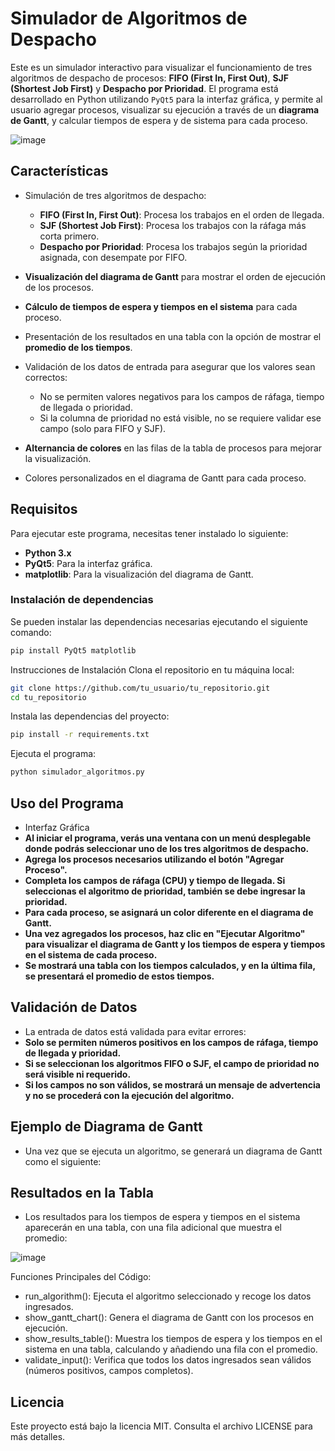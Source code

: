 # Simulador de Algoritmos de Despacho

Este es un simulador interactivo para visualizar el funcionamiento de tres algoritmos de despacho de procesos: **FIFO (First In, First Out)**, **SJF (Shortest Job First)** y **Despacho por Prioridad**. El programa está desarrollado en Python utilizando `PyQt5` para la interfaz gráfica, y permite al usuario agregar procesos, visualizar su ejecución a través de un **diagrama de Gantt**, y calcular tiempos de espera y de sistema para cada proceso.

![image](https://github.com/user-attachments/assets/d82efc99-0548-44f3-b13a-03dd5317eb85)

## Características

- Simulación de tres algoritmos de despacho:
  - **FIFO (First In, First Out)**: Procesa los trabajos en el orden de llegada.
  - **SJF (Shortest Job First)**: Procesa los trabajos con la ráfaga más corta primero.
  - **Despacho por Prioridad**: Procesa los trabajos según la prioridad asignada, con desempate por FIFO.
  
- **Visualización del diagrama de Gantt** para mostrar el orden de ejecución de los procesos.
- **Cálculo de tiempos de espera y tiempos en el sistema** para cada proceso.
- Presentación de los resultados en una tabla con la opción de mostrar el **promedio de los tiempos**.
- Validación de los datos de entrada para asegurar que los valores sean correctos:
  - No se permiten valores negativos para los campos de ráfaga, tiempo de llegada o prioridad.
  - Si la columna de prioridad no está visible, no se requiere validar ese campo (solo para FIFO y SJF).
- **Alternancia de colores** en las filas de la tabla de procesos para mejorar la visualización.
- Colores personalizados en el diagrama de Gantt para cada proceso.

## Requisitos

Para ejecutar este programa, necesitas tener instalado lo siguiente:

- **Python 3.x**
- **PyQt5**: Para la interfaz gráfica.
- **matplotlib**: Para la visualización del diagrama de Gantt.

### Instalación de dependencias

Se pueden instalar las dependencias necesarias ejecutando el siguiente comando:

```bash
pip install PyQt5 matplotlib
```

Instrucciones de Instalación
Clona el repositorio en tu máquina local:

```bash
git clone https://github.com/tu_usuario/tu_repositorio.git
cd tu_repositorio
```

Instala las dependencias del proyecto:

```bash
pip install -r requirements.txt
```

Ejecuta el programa:

```bash
python simulador_algoritmos.py
```

## Uso del Programa
- Interfaz Gráfica
- **Al iniciar el programa, verás una ventana con un menú desplegable donde podrás seleccionar uno de los tres algoritmos de despacho.**
- **Agrega los procesos necesarios utilizando el botón "Agregar Proceso".**
- **Completa los campos de ráfaga (CPU) y tiempo de llegada. Si seleccionas el algoritmo de prioridad, también se debe ingresar la prioridad.**
- **Para cada proceso, se asignará un color diferente en el diagrama de Gantt.**
- **Una vez agregados los procesos, haz clic en "Ejecutar Algoritmo" para visualizar el diagrama de Gantt y los tiempos de espera y tiempos en el sistema de cada proceso.**
- **Se mostrará una tabla con los tiempos calculados, y en la última fila, se presentará el promedio de estos tiempos.**

## Validación de Datos
- La entrada de datos está validada para evitar errores:
- **Solo se permiten números positivos en los campos de ráfaga, tiempo de llegada y prioridad.**
- **Si se seleccionan los algoritmos FIFO o SJF, el campo de prioridad no será visible ni requerido.**
- **Si los campos no son válidos, se mostrará un mensaje de advertencia y no se procederá con la ejecución del algoritmo.**

## Ejemplo de Diagrama de Gantt
- Una vez que se ejecuta un algoritmo, se generará un diagrama de Gantt como el siguiente:


## Resultados en la Tabla
- Los resultados para los tiempos de espera y tiempos en el sistema aparecerán en una tabla, con una fila adicional que muestra el promedio:

![image](https://github.com/user-attachments/assets/21b1fa35-07df-49c6-8c7f-73f0da991cb9)

Funciones Principales del Código:
- run_algorithm(): Ejecuta el algoritmo seleccionado y recoge los datos ingresados.
- show_gantt_chart(): Genera el diagrama de Gantt con los procesos en ejecución.
- show_results_table(): Muestra los tiempos de espera y los tiempos en el sistema en una tabla, calculando y añadiendo una fila con el promedio.
- validate_input(): Verifica que todos los datos ingresados sean válidos (números positivos, campos completos).

## Licencia
Este proyecto está bajo la licencia MIT. Consulta el archivo LICENSE para más detalles.
